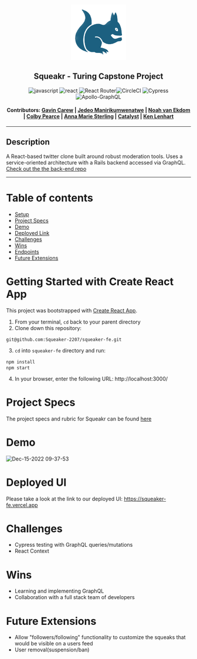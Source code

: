 <div align="center"><img src="src/images/SqueakerIcon.png" style="width: 150px;"> 

## Squeakr - Turing Capstone Project 

![javascript](https://img.shields.io/badge/JavaScript-F7DF1E?style=for-the-badge&logo=javascript&logoColor=black) ![react](https://img.shields.io/badge/React-20232A?style=for-the-badge&logo=react&logoColor=61DAFB) ![React Router](https://img.shields.io/badge/React_Router-CA4245?style=for-the-badge&logo=react-router&logoColor=white)![CircleCI](https://img.shields.io/badge/circleci-343434?style=for-the-badge&logo=circleci&logoColor=white) ![Cypress](https://img.shields.io/badge/-cypress-%23E5E5E5?style=for-the-badge&logo=cypress&logoColor=058a5e) ![Apollo-GraphQL](https://img.shields.io/badge/-ApolloGraphQL-311C87?style=for-the-badge&logo=apollo-graphql)

#### Contributors: [Gavin Carew](https://github.com/gjcarew) | [Jedeo Manirikumwenatwe](https://github.com/Jedeo) | [Noah van Ekdom](https://github.com/noahvanekdom) | [Colby Pearce](https://github.com/Crpearce) | [Anna Marie Sterling](https://github.com/AMSterling) | [Catalyst](https://github.com/Catalyst4Change) | [Ken Lenhart](https://github.com/Penitent0)
</div>

--- 
## Description
A React-based twitter clone built around robust moderation tools. Uses a service-oriented architecture with a Rails backend accessed via GraphQL.
[Check out the the back-end repo](https://github.com/Squeaker-2207/squeaker-be)

---
# <a name="contents"></a> Table of contents
- [Setup](#setup)
- [Project Specs](#specs)
- [Demo](#demo)
- [Deployed Link](#deployment)
- [Challenges](#challenges)
- [Wins](#wins)
- [Endpoints](#endpoints)
- [Future Extensions](#future)

# <a name="setup"></a>Getting Started with Create React App
This project was bootstrapped with [Create React App](https://github.com/facebook/create-react-app).
1. From your terminal, `cd` back to your parent directory
2. Clone down this repository:
  ```
git@github.com:Squeaker-2207/squeaker-fe.git

  ```
3. `cd` into `squeaker-fe` directory and run:
  ```
  npm install
  npm start
  ```
4. In your browser, enter the following URL: http://localhost:3000/

# <a name="specs"></a>Project Specs
The project specs and rubric for Squeakr can be found [here](https://mod4.turing.edu/projects/capstone/)

# <a name="demo"></a>Demo
![Dec-15-2022 09-37-53](https://user-images.githubusercontent.com/101376200/207918300-b70dabb6-96c0-4f89-9de8-6f8cadcb0cc7.gif)

# <a name="deployment"></a>Deployed UI
Please take a look at the link to our deployed UI: https://squeaker-fe.vercel.app

# <a name="challenges"></a>Challenges
- Cypress testing with GraphQL queries/mutations
- React Context

# <a name="wins"></a>Wins
- Learning and implementing GraphQL
- Collaboration with a full stack team of developers

# <a name="future"></a>Future Extensions
- Allow "followers/following" functionality to customize the squeaks that would be visible on a users feed
- User removal(suspension/ban)
